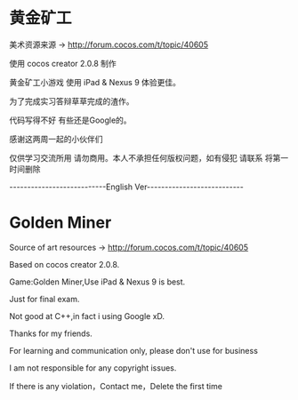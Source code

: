 # 黄金矿工

美术资源来源 → http://forum.cocos.com/t/topic/40605 

使用 cocos creator 2.0.8 制作

黄金矿工小游戏 使用 iPad & Nexus 9 体验更佳。

为了完成实习答辩草草完成的渣作。

代码写得不好 有些还是Google的。

感谢这两周一起的小伙伴们

仅供学习交流所用 请勿商用。本人不承担任何版权问题，如有侵犯 请联系 将第一时间删除

---------------------------English Ver---------------------------

# Golden Miner

Source of art resources →  http://forum.cocos.com/t/topic/40605

Based on cocos creator 2.0.8.

Game:Golden Miner,Use iPad & Nexus 9 is best.

Just for final exam.

Not good at C++,in fact i using Google xD.

Thanks for my friends.

For learning and communication only, please don't use for business

I am not responsible for any copyright issues.

If there is any violation，Contact me，Delete the first time

